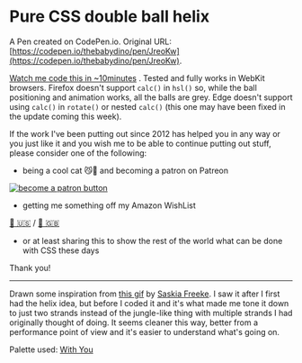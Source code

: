 # Pure CSS double ball helix

A Pen created on CodePen.io. Original URL: [https://codepen.io/thebabydino/pen/JreoKw](https://codepen.io/thebabydino/pen/JreoKw).

[Watch me code this in ~10minutes](https://www.youtube.com/watch?v=NCF5OU4VC6M) .  Tested and fully works in WebKit browsers. Firefox doesn't support `calc()` in `hsl()` so, while the ball positioning and animation works, all the balls are grey. Edge doesn't support using  `calc()` in `rotate()` or nested `calc()` (this one may have been fixed in the update coming this week).

If the work I've been putting out since 2012 has helped you in any way or you just like it and you wish me to be able to continue putting out stuff, please consider one of the following:

* being a cool cat 😼🎩 and becoming a patron on Patreon

[![become a patron button](https://c5.patreon.com/external/logo/become_a_patron_button.png)](https://www.patreon.com/anatudor)

* getting me something off my Amazon WishList 

[🎁 🇺🇸](https://www.amazon.com/gp/registry/wishlist/2Y3C4722GXH0I/) / [🎁 🇬🇧](https://www.amazon.co.uk/gp/registry/wishlist/2I25W7U0KADSR/)

* or at least sharing this to show the rest of the world what can be done with CSS these days

Thank you!

---

Drawn some inspiration from [this gif](http://sasj.tumblr.com/post/164343184370/geometric-animations-170818) by [Saskia Freeke](https://twitter.com/sasj_nl). I saw it after I first had the helix idea, but before I coded it and it's what made me tone it down to just two strands instead of the jungle-like thing with multiple strands I had originally thought of doing. It seems cleaner this way, better from a performance point of view and it's easier to understand what's going on.

Palette used: [With You](http://www.colourlovers.com/palette/908111/with_you)